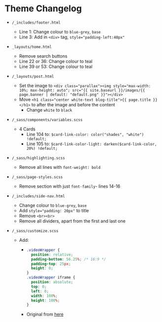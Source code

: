 # Theme Changelog

* `/_includes/footer.html`
  * Line 1: Change colour to `blue-grey`, `base`
  * Line 3: Add in `<div>` tag, `style="padding-left:40px"`
* `_layouts/home.html`
  * Remove search buttons
  * Line 22 or 36: Change colour to teal
  * Line 39 or 53: Change colour to teal
* `/_layouts/post.html`
  * Set the image to `<div class="parallax"><img style="max-width: 10%; max-height: auto"; src="{{ site.baseurl }}/images/{{ page.banner | default: "default.png" }}"></div>`
  * Move `<h1 class="center white-text blog-title">{{ page.title }}</h1>` to after the image and before the content
    * Change `white` to `black`

* `/_sass/components/variables.scss`

  * 4 Cards
    * Line 104 to: `$card-link-color: color("shades", "white") !default;`
    * Line 105 to: `$card-link-color-light: darken($card-link-color, 20%) !default;`

* `/_sass/highlighting.scss`

  * Remove all lines with `font-weight: bold`

* `/_sass/page-styles.scss`

  * Remove section with just `font-family`- lines 14-16

* `/_includes/side-nav.html`

  * Change colour to `blue-grey`, `base`
  * Add `style="padding: 20px"` to title
  * Remove `<br><br>`
  * Remove all dividers, apart from the first and last one

* `/_sass/customize.scss`

  * Add:

    * ```css
      .videoWrapper {
      	position: relative;
      	padding-bottom: 56.25%; /* 16:9 */
      	padding-top: 25px;
      	height: 0;
      }
      .videoWrapper iframe {
      	position: absolute;
      	top: 0;
      	left: 0;
      	width: 100%;
      	height: 100%;
      }
      ```

    * Original from [here](https://css-tricks.com/NetMag/FluidWidthVideo/Article-FluidWidthVideo.php)

